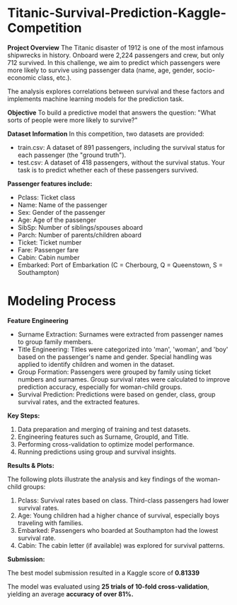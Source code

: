 # Titanic-Survival-Prediction-Kaggle-Competition

**Project Overview**
The Titanic disaster of 1912 is one of the most infamous shipwrecks in history. Onboard were 2,224 passengers and crew, but only 712 survived. In this challenge, we aim to predict which passengers were more likely to survive using passenger data (name, age, gender, socio-economic class, etc.).

The analysis explores correlations between survival and these factors and implements machine learning models for the prediction task.

**Objective**
To build a predictive model that answers the question: "What sorts of people were more likely to survive?"

**Dataset Information**
In this competition, two datasets are provided:  
  - train.csv: A dataset of 891 passengers, including the survival status for each passenger (the "ground truth").
  - test.csv: A dataset of 418 passengers, without the survival status. Your task is to predict whether each of these passengers survived.

**Passenger features include:**

  - Pclass: Ticket class
  - Name: Name of the passenger
  - Sex: Gender of the passenger
  - Age: Age of the passenger
  - SibSp: Number of siblings/spouses aboard
  - Parch: Number of parents/children aboard
  - Ticket: Ticket number
  - Fare: Passenger fare
  - Cabin: Cabin number
  - Embarked: Port of Embarkation (C = Cherbourg, Q = Queenstown, S = Southampton)

# Modeling Process

**Feature Engineering**

  - Surname Extraction: Surnames were extracted from passenger names to group family members.
  - Title Engineering: Titles were categorized into 'man', 'woman', and 'boy' based on the passenger's name and gender. Special handling was applied to identify children and women in the dataset.
  - Group Formation: Passengers were grouped by family using ticket numbers and surnames. Group survival rates were calculated to improve prediction accuracy, especially for woman-child groups.
  - Survival Prediction: Predictions were based on gender, class, group survival rates, and the extracted features.

**Key Steps:**

1. Data preparation and merging of training and test datasets.
2. Engineering features such as Surname, GroupId, and Title.
3. Performing cross-validation to optimize model performance.
4. Running predictions using group and survival insights.

**Results & Plots:**

The following plots illustrate the analysis and key findings of the woman-child groups:

1. Pclass: Survival rates based on class. Third-class passengers had lower survival rates.
2. Age: Young children had a higher chance of survival, especially boys traveling with families.
3. Embarked: Passengers who boarded at Southampton had the lowest survival rate.
4. Cabin: The cabin letter (if available) was explored for survival patterns.

**Submission:**

The best model submission resulted in a Kaggle score of **0.81339**

The model was evaluated using **25 trials of 10-fold cross-validation**, yielding an average **accuracy of over 81%.**
